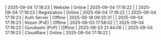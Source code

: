 | 2025-09-04 17:19:23 | Website | Online | 2025-09-04 17:19:22 |
| 2025-09-04 17:19:23 | Registration | Online | 2025-09-04 17:19:22 |
| 2025-09-04 17:19:23 | Auth Server | Offline | 2025-08-18 09:33:31 |
| 2025-09-04 17:19:23 | Kezan (PvE) | Offline | 2025-08-03 17:58:02 |
| 2025-09-04 17:19:23 | Gurubashi (PvP) | Offline | 2025-08-23 21:44:06 |
| 2025-09-04 17:19:23 | Cloudflare | Online | 2025-09-04 17:19:22 |
